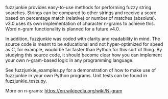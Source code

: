 fuzzjunkie provides easy-to-use methods for performing fuzzy string searches. Strings can be compared to other strings and receive a score based on percentage match (relative) or number of matches (absolute). v3.0 uses its own implementation of character n-grams to achieve this. Word n-gram functionality is planned for a future v4.0.

In addition, fuzzjunkie was coded with clarity and readability in mind. The source code is meant to be educational and not hyper-optimized for speed as C, for example, would be far faster than Python for this sort of thing. By studying this source code, it should become clear how you can implement your own n-gram-based logic in any programming language.

See fuzzjunkie_examples.py for a demonstration of how to make use of fuzzjunkie in your own Python programs. Unit tests can be found in fuzzjunkie_tests.py.

More on n-grams: https://en.wikipedia.org/wiki/N-gram
